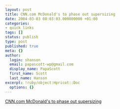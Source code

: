 ```yaml
---
layout: post
title: CNN.com McDonald's to phase out supersizing
date: 2004-03-03 08:03:03.000000000 +01:00
categories:
- quick links
tags: []
status: publish
type: post
published: true
meta: {}
author:
  login: shanson
  email: papascott-wp@gmail.com
  display_name: PapaScott
  first_name: Scott
  last_name: Hanson
excerpt: !ruby/object:Hpricot::Doc
  options: {}
---
```

<p><a title="would you like apple slices with that?" href="http://www.cnn.com/2004/US/03/02/mcdonalds.supersize.ap/index.html">CNN.com McDonald's to phase out supersizing</a></p>
